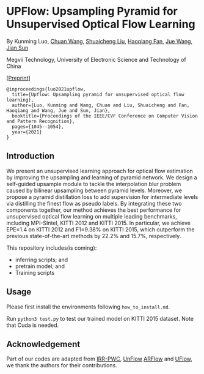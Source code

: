 # UPFlow: Upsampling Pyramid for Unsupervised Optical Flow Learning

By Kunming Luo, [Chuan Wang](http://wangchuan.github.io/index.html), [Shuaicheng Liu](http://www.liushuaicheng.org/), [Haoqiang Fan](https://scholar.google.com.hk/citations?hl=zh-CN&user=bzzBut4AAAAJ), [Jue Wang](http://www.juew.org/), [Jian Sun](https://scholar.google.com.hk/citations?hl=zh-CN&user=ALVSZAYAAAAJ)

Megvii Technology, University of Electronic Science and Technology of China

[[Preprint](https://arxiv.org/abs/2012.00212)]

    @inproceedings{luo2021upflow,
      title={Upflow: Upsampling pyramid for unsupervised optical flow learning},
      author={Luo, Kunming and Wang, Chuan and Liu, Shuaicheng and Fan, Haoqiang and Wang, Jue and Sun, Jian},
      booktitle={Proceedings of the IEEE/CVF Conference on Computer Vision and Pattern Recognition},
      pages={1045--1054},
      year={2021}
    }

## Introduction
We present an unsupervised learning approach for optical flow estimation by improving the upsampling and learning of pyramid network. We design a self-guided upsample module to tackle the interpolation blur problem caused by bilinear upsampling between pyramid levels. Moreover, we propose a pyramid distillation loss to add supervision for intermediate levels via distilling the finest flow as pseudo labels. By integrating these two components together, our method achieves the best performance for unsupervised optical flow learning on multiple leading benchmarks, including MPI-SIntel, KITTI 2012 and KITTI 2015. In particular, we achieve EPE=1.4 on KITTI 2012 and F1=9.38% on KITTI 2015, which outperform the previous state-of-the-art methods by 22.2% and 15.7%, respectively.

This repository includes(is coming):

- inferring scripts; and 
- pretrain model; and 
- Training scripts 

## Usage

Please first install the environments following `how_to_install.md`.

Run `python3 test.py` to test our trained model on KITTI 2015 dataset. Note that Cuda is needed.
    
## Acknowledgement
Part of our codes are adapted from [IRR-PWC](https://github.com/visinf/irr), [UnFlow](https://github.com/simonmeister/UnFlow) [ARFlow](https://github.com/lliuz/ARFlow) and [UFlow](https://github.com/google-research/google-research/tree/master/uflow), we thank the authors for their contributions.
